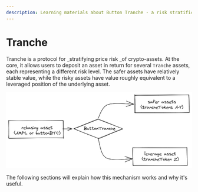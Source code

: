 ```yaml
---
description: Learning materials about Button Tranche - a risk stratification protocol
---
```


# Tranche

Tranche is a protocol for _stratifying price risk _of crypto-assets. At the core, it allows users to deposit an asset in return for several `Tranche` assets, each representing a different risk level. The safer assets have relatively stable value, while the risky assets have value roughly equivalent to a leveraged position of the underlying asset. 





![ButtonTranche stratifies crypto-assets into new assets representing different risk levels](../.gitbook/assets/image.png)



The following sections will explain how this mechanism works and why it's useful. 
